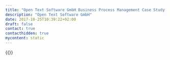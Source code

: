 ```yaml
---
title: "Open Text Software GmbH Business Process Management Case Study | Camunda BPM"
description: "Open Text Software GmbH"
date: 2017-10-25T10:39:22+02:00
draft: false
contact: true
contacthidden: true
mycontent: static
---
```

{{<case-study-single
company="Open Text Software GmbH"
companydescription=""
customerquote=""
teaser=""
usecase=""
videolink=""
logo="//images.ctfassets.net/vpidbgnakfvf/1YLsWhZsGUGSOn3CnpUM8Y/8aa5f91c880353d96cc1b0a49c435051/opentext_.jpg"
pdf=""
thumbnail="">}}
